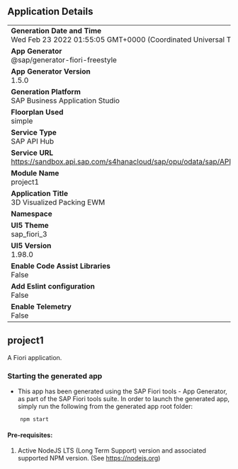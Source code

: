## Application Details
|               |
| ------------- |
|**Generation Date and Time**<br>Wed Feb 23 2022 01:55:05 GMT+0000 (Coordinated Universal Time)|
|**App Generator**<br>@sap/generator-fiori-freestyle|
|**App Generator Version**<br>1.5.0|
|**Generation Platform**<br>SAP Business Application Studio|
|**Floorplan Used**<br>simple|
|**Service Type**<br>SAP API Hub|
|**Service URL**<br>https://sandbox.api.sap.com/s4hanacloud/sap/opu/odata/sap/API_WHSE_PHYSINVENTORYITEM
|**Module Name**<br>project1|
|**Application Title**<br>3D Visualized Packing EWM|
|**Namespace**<br>|
|**UI5 Theme**<br>sap_fiori_3|
|**UI5 Version**<br>1.98.0|
|**Enable Code Assist Libraries**<br>False|
|**Add Eslint configuration**<br>False|
|**Enable Telemetry**<br>False|

## project1

A Fiori application.

### Starting the generated app

-   This app has been generated using the SAP Fiori tools - App Generator, as part of the SAP Fiori tools suite.  In order to launch the generated app, simply run the following from the generated app root folder:

```
    npm start
```

#### Pre-requisites:

1. Active NodeJS LTS (Long Term Support) version and associated supported NPM version.  (See https://nodejs.org)


